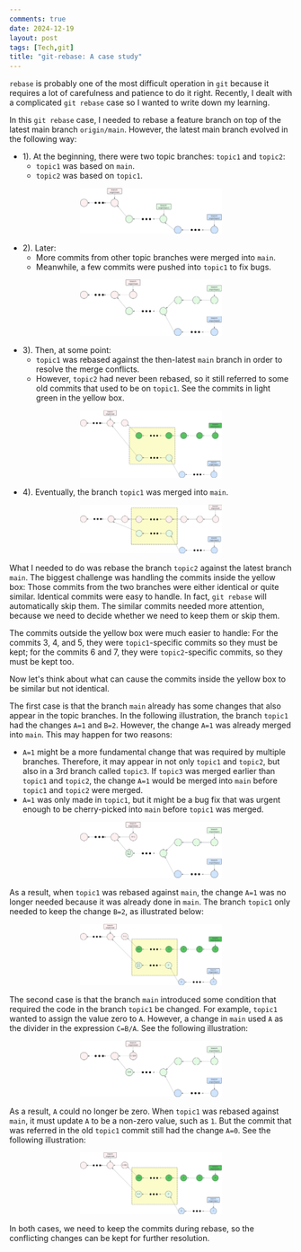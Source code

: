 ```yaml
---
comments: true
date: 2024-12-19
layout: post
tags: [Tech,git]
title: "git-rebase: A case study"
---
```


`rebase` is probably one of the most difficult operation in `git` because it requires a lot of carefulness and patience to do it right. Recently, I dealt with a complicated `git rebase` case so I wanted to write down my learning.

In this `git rebase` case, I needed to rebase a feature branch on top of the latest main branch `origin/main`. However, the latest main branch evolved in the following way:

* 1). At the beginning, there were two topic branches: `topic1` and `topic2`:
  * `topic1` was based on `main`.
  * `topic2` was based on `topic1`.

<center>
<img src="https://raw.githubusercontent.com/yaobinwen/yaobinwen.github.io/6b06cb7f6fd50849e0613be40ee0a79f06b707f7/images/2024/12-19/git-rebase-01.png" alt="git-rebase-state-01" height="50%" width="50%" />
</center>

* 2). Later:
  * More commits from other topic branches were merged into `main`.
  * Meanwhile, a few commits were pushed into `topic1` to fix bugs.

<center>
<img src="https://raw.githubusercontent.com/yaobinwen/yaobinwen.github.io/6b06cb7f6fd50849e0613be40ee0a79f06b707f7/images/2024/12-19/git-rebase-02.png" alt="git-rebase-state-02" height="50%" width="50%" />
</center>

* 3). Then, at some point:
  * `topic1` was rebased against the then-latest `main` branch in order to resolve the merge conflicts.
  * However, `topic2` had never been rebased, so it still referred to some old commits that used to be on `topic1`. See the commits in light green in the yellow box.

<center>
<img src="https://raw.githubusercontent.com/yaobinwen/yaobinwen.github.io/6b06cb7f6fd50849e0613be40ee0a79f06b707f7/images/2024/12-19/git-rebase-03.png" alt="git-rebase-state-03" height="50%" width="50%" />
</center>

* 4). Eventually, the branch `topic1` was merged into `main`.

<center>
<img src="https://raw.githubusercontent.com/yaobinwen/yaobinwen.github.io/6b06cb7f6fd50849e0613be40ee0a79f06b707f7/images/2024/12-19/git-rebase-04.png" alt="git-rebase-state-04" height="50%" width="50%" />
</center>

What I needed to do was rebase the branch `topic2` against the latest branch `main`. The biggest challenge was handling the commits inside the yellow box: Those commits from the two branches were either identical or quite similar. Identical commits were easy to handle. In fact, `git rebase` will automatically skip them. The similar commits needed more attention, because we need to decide whether we need to keep them or skip them.

The commits outside the yellow box were much easier to handle: For the commits 3, 4, and 5, they were `topic1`-specific commits so they must be kept; for the commits 6 and 7, they were `topic2`-specific commits, so they must be kept too.

Now let's think about what can cause the commits inside the yellow box to be similar but not identical.

The first case is that the branch `main` already has some changes that also appear in the topic branches. In the following illustration, the branch `topic1` had the changes `A=1` and `B=2`. However, the change `A=1` was already merged into `main`. This may happen for two reasons:
* `A=1` might be a more fundamental change that was required by multiple branches. Therefore, it may appear in not only `topic1` and `topic2`, but also in a 3rd branch called `topic3`. If `topic3` was merged earlier than `topic1` and `topic2`, the change `A=1` would be merged into `main` before `topic1` and `topic2` were merged.
* `A=1` was only made in `topic1`, but it might be a bug fix that was urgent enough to be cherry-picked into `main` before `topic1` was merged.

<center>
<img src="https://raw.githubusercontent.com/yaobinwen/yaobinwen.github.io/6b06cb7f6fd50849e0613be40ee0a79f06b707f7/images/2024/12-19/git-rebase-05.png" alt="git-rebase-state-05" height="50%" width="50%" />
</center>

As a result, when `topic1` was rebased against `main`, the change `A=1` was no longer needed because it was already done in `main`. The branch `topic1` only needed to keep the change `B=2`, as illustrated below:

<center>
<img src="https://raw.githubusercontent.com/yaobinwen/yaobinwen.github.io/6b06cb7f6fd50849e0613be40ee0a79f06b707f7/images/2024/12-19/git-rebase-06.png" alt="git-rebase-state-06" height="50%" width="50%" />
</center>

The second case is that the branch `main` introduced some condition that required the code in the branch `topic1` be changed. For example, `topic1` wanted to assign the value zero to `A`. However, a change in `main` used `A` as the divider in the expression `C=B/A`. See the following illustration:

<center>
<img src="https://raw.githubusercontent.com/yaobinwen/yaobinwen.github.io/6b06cb7f6fd50849e0613be40ee0a79f06b707f7/images/2024/12-19/git-rebase-07.png" alt="git-rebase-state-07" height="50%" width="50%" />
</center>

As a result, `A` could no longer be zero. When `topic1` was rebased against `main`, it must update `A` to be a non-zero value, such as `1`. But the commit that was referred in the old `topic1` commit still had the change `A=0`. See the following illustration:

<center>
<img src="https://raw.githubusercontent.com/yaobinwen/yaobinwen.github.io/6b06cb7f6fd50849e0613be40ee0a79f06b707f7/images/2024/12-19/git-rebase-08.png" alt="git-rebase-state-08" height="50%" width="50%" />
</center>

In both cases, we need to keep the commits during rebase, so the conflicting changes can be kept for further resolution.
